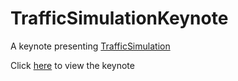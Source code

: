 TrafficSimulationKeynote
=================

A keynote presenting [TrafficSimulation](https://github.com/justinjuncl/TrafficSimulation)

Click [here](http://rawgit.com/justinjuncl/TrafficSimulationKeynote/master/index.html) to view the keynote